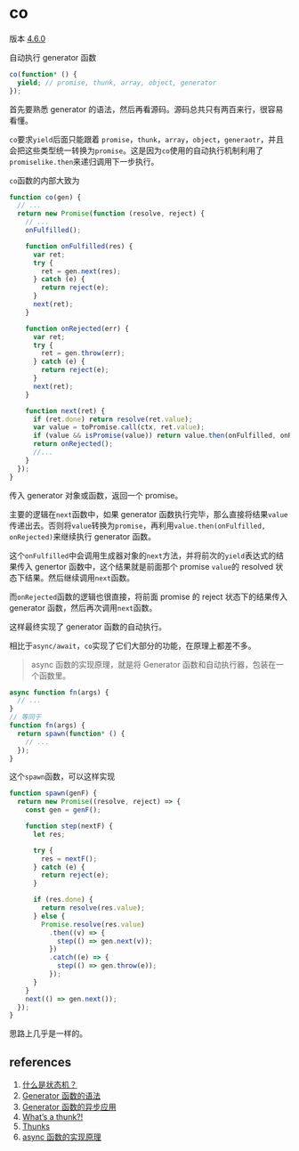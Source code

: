 # co

版本 [4.6.0](https://github.com/tj/co/releases/tag/4.6.0)

自动执行 generator 函数

```js
co(function* () {
  yield; // promise, thunk, array, object, generator
});
```

首先要熟悉 generator 的语法，然后再看源码。源码总共只有两百来行，很容易看懂。

`co`要求`yield`后面只能跟着 `promise`，`thunk`，`array`，`object`，`generaotr`，并且会把这些类型统一转换为`promise`。这是因为`co`使用的自动执行机制利用了`promiselike.then`来递归调用下一步执行。

`co`函数的内部大致为

```js
function co(gen) {
  // ...
  return new Promise(function (resolve, reject) {
    // ...
    onFulfilled();

    function onFulfilled(res) {
      var ret;
      try {
        ret = gen.next(res);
      } catch (e) {
        return reject(e);
      }
      next(ret);
    }

    function onRejected(err) {
      var ret;
      try {
        ret = gen.throw(err);
      } catch (e) {
        return reject(e);
      }
      next(ret);
    }

    function next(ret) {
      if (ret.done) return resolve(ret.value);
      var value = toPromise.call(ctx, ret.value);
      if (value && isPromise(value)) return value.then(onFulfilled, onRejected);
      return onRejected();
      //...
    }
  });
}
```

传入 generator 对象或函数，返回一个 promise。

主要的逻辑在`next`函数中，如果 generator 函数执行完毕，那么直接将结果`value`传递出去。否则将`value`转换为`promise`，再利用`value.then(onFulfilled, onRejected)`来继续执行 generator 函数。

这个`onFulfilled`中会调用生成器对象的`next`方法，并将前次的`yield`表达式的结果传入 genertor 函数中，这个结果就是前面那个 promise `value`的 resolved 状态下结果。然后继续调用`next`函数。

而`onRejected`函数的逻辑也很直接，将前面 promise 的 reject 状态下的结果传入 generator 函数，然后再次调用`next`函数。

这样最终实现了 generator 函数的自动执行。

相比于`async/await`，`co`实现了它们大部分的功能，在原理上都差不多。

> async 函数的实现原理，就是将 Generator 函数和自动执行器，包装在一个函数里。

```js
async function fn(args) {
  // ...
}
// 等同于
function fn(args) {
  return spawn(function* () {
    // ...
  });
}
```

这个`spawn`函数，可以这样实现

```js
function spawn(genF) {
  return new Promise((resolve, reject) => {
    const gen = genF();

    function step(nextF) {
      let res;

      try {
        res = nextF();
      } catch (e) {
        return reject(e);
      }

      if (res.done) {
        return resolve(res.value);
      } else {
        Promise.resolve(res.value)
          .then((v) => {
            step(() => gen.next(v));
          })
          .catch((e) => {
            step(() => gen.throw(e));
          });
      }
    }
    next(() => gen.next());
  });
}
```

思路上几乎是一样的。

## references

1. [什么是状态机？](https://zhuanlan.zhihu.com/p/47434856)
2. [Generator 函数的语法](https://es6.ruanyifeng.com/#docs/generator)
3. [Generator 函数的异步应用](https://es6.ruanyifeng.com/#docs/generator-async)
4. [What’s a thunk?!](https://github.com/reduxjs/redux-thunk#whats-a-thunk)
5. [Thunks](https://github.com/tj/co#thunks)
6. [async 函数的实现原理](https://es6.ruanyifeng.com/#docs/async#async-%E5%87%BD%E6%95%B0%E7%9A%84%E5%AE%9E%E7%8E%B0%E5%8E%9F%E7%90%86)
